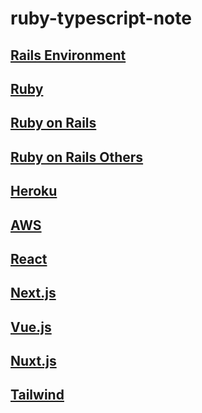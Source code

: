 # ruby-typescript-note

## [Rails Environment](./note/rails-environment.md)
## [Ruby](./note/ruby.md)
## [Ruby on Rails](./note/ruby_on_rails.md)
## [Ruby on Rails Others](./note/ruby_on_rails_others.md)
## [Heroku](./note/heroku.md)
## [AWS](./note/aws.md)
## [React](./note/react.md)
## [Next.js](./note/next.js.md)
## [Vue.js](./note/vue.js.md)
## [Nuxt.js](./note/nuxt.js.md)
## [Tailwind](./note/tailwind.md)
